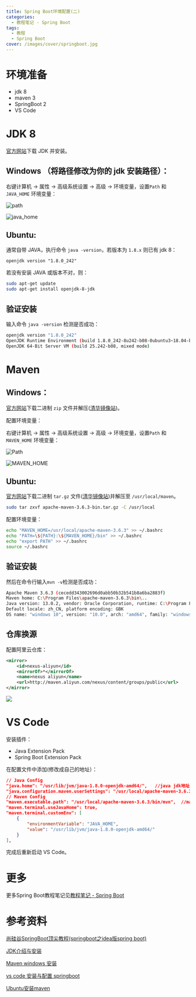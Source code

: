 ```yaml
---
title: Spring Boot环境配置(二)
categories:
  - 教程笔记 - Spring Boot
tags:
  - 教程
  - Spring Boot
cover: /images/cover/springboot.jpg
---
```



# 环境准备

- jdk 8
- maven 3
- SpringBoot 2
- VS Code

# JDK 8

[官方网站](https://www.oracle.com/java/technologies/javase/javase-jdk8-downloads.html)下载 JDK 并安装。

## Windows （将路径修改为你的 jdk 安装路径）：

右键计算机 -> 属性 -> 高级系统设置 -> 高级 -> 环境变量，设置`Path` 和 `JAVA_HOME` 环境变量：

![path](/images/Spring-Boot环境配置-二/2020-02-26-16-45-47.png)


![java_home](/images/Spring-Boot环境配置-二/2020-02-26-16-47-54.png)

## Ubuntu:

通常自带 JAVA，执行命令 `java -version`，若版本为 `1.8.x` 则已有 jdk 8：

```
openjdk version "1.8.0_242"
```

若没有安装 JAVA 或版本不对，则：

```bash
sudo apt-get update
sudo apt-get install openjdk-8-jdk
```

## 验证安装

输入命令 `java -version` 检测是否成功：

```bash
openjdk version "1.8.0_242"
OpenJDK Runtime Environment (build 1.8.0_242-8u242-b08-0ubuntu3~18.04-b08)
OpenJDK 64-Bit Server VM (build 25.242-b08, mixed mode)
```

# Maven

## Windows：

[官方网站](https://maven.apache.org/download.cgi)下载二进制 `zip` 文件并解压([清华镜像站](https://mirrors.tuna.tsinghua.edu.cn/apache/maven/maven-3/))。

配置环境变量：

右键计算机 -> 属性 -> 高级系统设置 -> 高级 -> 环境变量，设置`Path` 和 `MAVEN_HOME` 环境变量：

![Path](/images/Spring-Boot环境配置-二/2020-02-26-16-59-00.png)

![MAVEN_HOME](/images/Spring-Boot环境配置-二/2020-02-26-17-01-26.png)

## Ubuntu:

[官方网站](https://maven.apache.org/download.cgi)下载二进制 `tar.gz` 文件([清华镜像站](https://mirrors.tuna.tsinghua.edu.cn/apache/maven/maven-3/))并解压至 `/usr/local/maven`。

```bash
sudo tar zxvf apache-maven-3.6.3-bin.tar.gz -C /usr/local
```

配置环境变量：

```bash
echo "MAVEN_HOME=/usr/local/apache-maven-3.6.3" >> ~/.bashrc
echo "PATH=\${PATH}:\${MAVEN_HOME}/bin" >> ~/.bashrc
echo "export PATH" >> ~/.bashrc
source ~/.bashrc
```

## 验证安装

然后在命令行输入`mvn -v`检测是否成功：

```bash
Apache Maven 3.6.3 (cecedd343002696d0abb50b32b541b8a6ba2883f)
Maven home: C:\Program Files\apache-maven-3.6.3\bin\..
Java version: 13.0.2, vendor: Oracle Corporation, runtime: C:\Program Files\Java\jdk-13.0.2
Default locale: zh_CN, platform encoding: GBK
OS name: "windows 10", version: "10.0", arch: "amd64", family: "windows"
```

## 仓库换源

配置阿里云仓库：

```xml
<mirror>
    <id>nexus-aliyun</id>
    <mirrorOf>*</mirrorOf>
    <name>nexus aliyun</name>
    <url>http://maven.aliyun.com/nexus/content/groups/public</url>
</mirror>
```

![](/images/Spring-Boot环境配置-二/2020-03-25-16-49-35.png)

# VS Code

安装插件：

- Java Extension Pack
- Spring Boot Extension Pack

在配置文件中添加(修改成自己的地址）：

```json
// Java Config
"java.home": "/usr/lib/jvm/java-1.8.0-openjdk-amd64/",   //java jdk地址
"java.configuration.maven.userSettings": "/usr/local/apache-maven-3.6.3/confsettings.xml",    //mvaen配置文件路径
// Maven Config
"maven.executable.path": "/usr/local/apache-maven-3.6.3/bin/mvn",  //maven命令执行路径
"maven.terminal.useJavaHome": true,
"maven.terminal.customEnv": [
    {
        "environmentVariable": "JAVA_HOME",
        "value": "/usr/lib/jvm/java-1.8.0-openjdk-amd64/"
    }
],
```

完成后重新启动 VS Code。

# 更多

更多Spring Boot教程笔记见[教程笔记 - Spring Boot](/categories/教程笔记-Spring-Boot/)

# 参考资料

[尚硅谷SpringBoot顶尖教程(springboot之idea版spring boot)](https://www.bilibili.com/video/av20965295)

[JDK介绍与安装](https://blog.csdn.net/shuaigexiaobo/article/details/85280084)

[Maven windows 安装](https://blog.csdn.net/qq_36160730/article/details/91579235)

[vs code 安装与配置 springboot](https://www.jianshu.com/p/ef859019603d)

[Ubuntu安装maven](https://blog.csdn.net/qq_29695701/article/details/90705181)